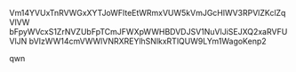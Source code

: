 Vm14YVUxTnRVWGxXYTJoWFlteEtWRmxVUW5kVmJGcHlWV3RPVlZKclZqVlVW
bFpyWVcxS1ZrNVZUbFpTCmJFWXpWWHBDVDJSV1NuVlJiSEJXQ2xaRVFUVlJN
bVIzWW14cmVWWlVNRXREYlhSNlkxRTlQUW9LYm1WagoKenp2

qwn